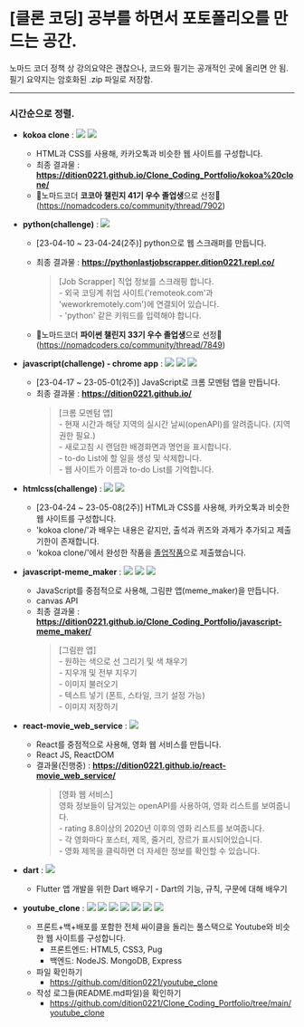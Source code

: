 # [클론 코딩] 공부를 하면서 포토폴리오를 만드는 공간.

노마드 코더 정책 상 강의요약은 괜찮으나, 코드와 필기는 공개적인 곳에 올리면 안 됨.  
필기 요약지는 암호화된 .zip 파일로 저장함.

---

### 시간순으로 정렬.

- **kokoa clone** : <img src="https://img.shields.io/badge/HTML5-E34F26?style=flat-square&logo=HTML5&logoColor=white"/> <img src="https://img.shields.io/badge/CSS3-1572B6?style=flat-square&logo=CSS3&logoColor=white"/>

  - HTML과 CSS를 사용해, 카카오톡과 비슷한 웹 사이트를 구성합니다.
  - 최종 결과물 : **https://dition0221.github.io/Clone_Coding_Portfolio/kokoa%20clone/**
  - 🎉노마드코더 **코코아 챌린지 41기 우수 졸업생**으로 선정🎉
    (https://nomadcoders.co/community/thread/7902)

- **python(challenge)** : <img src="https://img.shields.io/badge/Python-3776AB?style=flat-square&logo=python&logoColor=white"/>

  - [23-04-10 ~ 23-04-24(2주)] python으로 웹 스크래퍼를 만듭니다.
  - 최종 결과물 : **https://pythonlastjobscrapper.dition0221.repl.co/**

    > [Job Scrapper] 직업 정보를 스크래핑 합니다.  
        - 외국 코딩계 취업 사이트('remoteok.com'과 'weworkremotely.com')에 연결되어 있습니다.  
        - 'python' 같은 키워드를 입력해야 합니다.

  - 🎉노마드코더 **파이썬 챌린지 33기 우수 졸업생**으로 선정🎉
    (https://nomadcoders.co/community/thread/7849)

- **javascript(challenge) - chrome app** : <img src="https://img.shields.io/badge/JavaScript-F7DF1E?style=flat-square&logo=JavaScript&logoColor=white"/> <img src="https://img.shields.io/badge/HTML5-E34F26?style=flat-square&logo=HTML5&logoColor=white"/> <img src="https://img.shields.io/badge/CSS3-1572B6?style=flat-square&logo=CSS3&logoColor=white"/>

  - [23-04-17 ~ 23-05-01(2주)] JavaScript로 크롬 모멘텀 앱을 만듭니다.
  - 최종 결과물 : **https://dition0221.github.io/**
    > [크롬 모멘텀 앱]  
        - 현재 시간과 해당 지역의 실시간 날씨(openAPI)를 알려줍니다. (지역 권한 필요.)  
        - 새로고침 시 랜덤한 배경화면과 명언을 표시합니다.  
        - to-do List에 할 일을 생성 및 삭제합니다.  
        - 웹 사이트가 이름과 to-do List를 기억합니다.

- **htmlcss(challenge)** : <img src="https://img.shields.io/badge/HTML5-E34F26?style=flat-square&logo=HTML5&logoColor=white"/> <img src="https://img.shields.io/badge/CSS3-1572B6?style=flat-square&logo=CSS3&logoColor=white"/>

  - [23-04-24 ~ 23-05-08(2주)] HTML과 CSS를 사용해, 카카오톡과 비슷한 웹 사이트를 구성합니다.
  - 'kokoa clone/'과 배우는 내용은 같지만, 출석과 퀴즈와 과제가 추가되고 제출기한이 존재합니다.
  - 'kokoa clone/'에서 완성한 작품을 <a href="https://dition0221.github.io/Clone_Coding_Portfolio/kokoa%20clone/" target="_blank">졸업작품</a>으로 제출했습니다.

- **javascript-meme_maker** : <img src="https://img.shields.io/badge/JavaScript-F7DF1E?style=flat-square&logo=JavaScript&logoColor=white"/> <img src="https://img.shields.io/badge/HTML5-E34F26?style=flat-square&logo=HTML5&logoColor=white"/> <img src="https://img.shields.io/badge/CSS3-1572B6?style=flat-square&logo=CSS3&logoColor=white"/>

  - JavaScript를 중점적으로 사용해, 그림판 앱(meme_maker)을 만듭니다.
  - canvas API
  - 최종 결과물 : **https://dition0221.github.io/Clone_Coding_Portfolio/javascript-meme_maker/**
    > [그림판 앱]  
        - 원하는 색으로 선 그리기 및 색 채우기  
        - 지우개 및 전부 지우기  
        - 이미지 불러오기  
        - 텍스트 넣기 (폰트, 스타일, 크기 설정 가능)  
        - 이미지 저장하기

- **react-movie_web_service** : <img src="https://img.shields.io/badge/React JS-61DAFB?style=flat-square&logo=react&logoColor=white"/>

  - React를 중점적으로 사용해, 영화 웹 서비스를 만듭니다.
  - React JS, ReactDOM
  - 결과물(진행중) : **https://dition0221.github.io/react-movie_web_service/**
    > [영화 웹 서비스]  
    > 영화 정보들이 담겨있는 openAPI를 사용하여, 영화 리스트를 보여줍니다.  
        - rating 8.8이상의 2020년 이후의 영화 리스트를 보여줍니다.  
        - 각 영화마다 포스터, 제목, 줄거리, 장르가 표시되어있습니다.  
        - 영화 제목을 클릭하면 더 자세한 정보를 확인할 수 있습니다.

- **dart** : <img src="https://img.shields.io/badge/Dart-0175C2?style=flat-square&logo=dart&logoColor=white"/>

  - Flutter 앱 개발을 위한 Dart 배우기 - Dart의 기능, 규칙, 구문에 대해 배우기

- **youtube_clone** : <img src="https://img.shields.io/badge/HTML5-E34F26?style=flat-square&logo=HTML5&logoColor=white"/> <img src="https://img.shields.io/badge/CSS3-1572B6?style=flat-square&logo=CSS3&logoColor=white"/> <img src="https://img.shields.io/badge/Pug-A86454?style=flat-square&logo=pug&logoColor=white"/> <img src="https://img.shields.io/badge/Node.js-339933?style=flat-square&logo=nodedotjs&logoColor=white"/> <img src="https://img.shields.io/badge/Express-000000?style=flat-square&logo=express&logoColor=white"/> <img src="https://img.shields.io/badge/MongoDB-47A248?style=flat-square&logo=mongodb&logoColor=white"/> <img src="https://img.shields.io/badge/Mongoose-880000?style=flat-square&logo=mongoose&logoColor=white"/>
  - 프론트+백+배포를 포함한 전체 싸이클을 돌리는 풀스택으로 Youtube와 비슷한 웹 사이트를 구성합니다.
    - 프론트엔드: HTML5, CSS3, Pug
    - 백엔드: NodeJS. MongoDB, Express
  - 파일 확인하기
    - https://github.com/dition0221/youtube_clone
  - 작성 로그들(README.md파일)을 확인하기
    - https://github.com/dition0221/Clone_Coding_Portfolio/tree/main/youtube_clone

